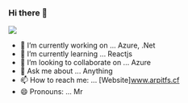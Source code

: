 ### Hi there 👋

![](https://vistr.dev/badge?repo=arpitfs)

- 🔭 I’m currently working on ... Azure, .Net
- 🌱 I’m currently learning ... Reactjs
- 👯 I’m looking to collaborate on ... Azure
- 💬 Ask me about ... Anything
- 📫 How to reach me: ... [Website]www.arpitfs.cf
- 😄 Pronouns: ... Mr


<!--[![Github stats](https://github-readme-stats.vercel.app/api?username=arpitfs)](https://github.com/anuraghazra/github-readme-stats) -->
